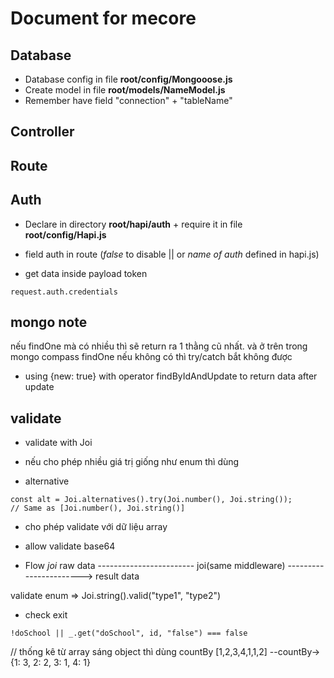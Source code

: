# Document for mecore

## Database

- Database config in file <b>root/config/Mongooose.js</b>
- Create model in file <b>root/models/NameModel.js</b>
- Remember have field "connection" + "tableName"

## Controller

## Route

## Auth

- Declare in directory <b>root/hapi/auth</b> + require it in file <b>root/config/Hapi.js</b>

- field auth in route (_false_ to disable || or _name of auth_ defined in hapi.js)

- get data inside payload token

```
request.auth.credentials
```

## mongo note

nếu findOne mà có nhiều thì sẽ return ra 1
thằng cũ nhất. và ở trên trong mongo compass
findOne nếu không có thì try/catch bắt không được

- using {new: true} with operator findByIdAndUpdate to return data after update

## validate

- validate with Joi

* nếu cho phép nhiều giá trị giống như enum thì dùng

- alternative

```
const alt = Joi.alternatives().try(Joi.number(), Joi.string());
// Same as [Joi.number(), Joi.string()]
```

- cho phép validate với dữ liệu array

- allow validate base64

- Flow _joi_
  raw data ------------------------ joi(same middleware) -----------------------> result data

validate
enum => Joi.string().valid("type1", "type2")

- check exit

```
!doSchool || _.get("doSchool", id, "false") === false
```

// thống kê từ array sáng object thì dùng countBy
[1,2,3,4,1,1,2] --countBy-> {1: 3, 2: 2, 3: 1, 4: 1}

